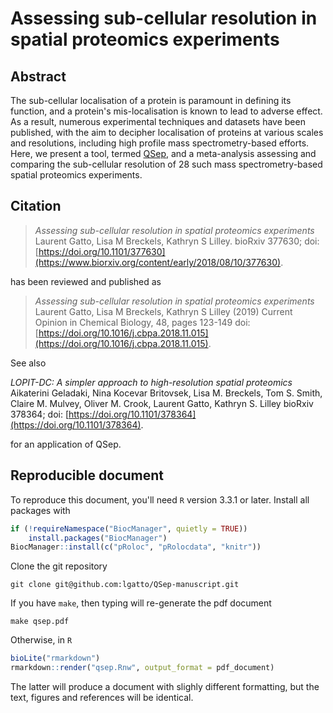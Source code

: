 # Assessing sub-cellular resolution in  spatial proteomics experiments

## Abstract

The sub-cellular localisation of a protein is paramount in defining
its function, and a protein's mis-localisation is known to lead to
adverse effect. As a result, numerous experimental techniques and
datasets have been published, with the aim to decipher localisation of
proteins at various scales and resolutions, including high profile
mass spectrometry-based efforts. Here, we present a tool, termed
[QSep](https://lgatto.github.io/pRoloc/reference/QSep-class.html), and
a meta-analysis assessing and comparing the sub-cellular resolution of
28 such mass spectrometry-based spatial proteomics experiments.

## Citation

> *Assessing sub-cellular resolution in spatial proteomics experiments* 
> Laurent Gatto, Lisa M Breckels, Kathryn S Lilley. bioRxiv 377630; doi:
> [https://doi.org/10.1101/377630](https://www.biorxiv.org/content/early/2018/08/10/377630).

has been reviewed and published as 

> *Assessing sub-cellular resolution in spatial proteomics experiments*
> Laurent Gatto, Lisa M Breckels, Kathryn S Lilley (2019) Current Opinion in Chemical Biology, 48, pages 123-149 doi:
> [https://doi.org/10.1016/j.cbpa.2018.11.015](https://doi.org/10.1016/j.cbpa.2018.11.015).


See also

  *LOPIT-DC: A simpler approach to high-resolution spatial proteomics*
   Aikaterini Geladaki, Nina Kocevar Britovsek, Lisa M. Breckels, Tom
   S. Smith, Claire M. Mulvey, Oliver M. Crook, Laurent Gatto, Kathryn
   S. Lilley bioRxiv 378364; doi:
   [https://doi.org/10.1101/378364](https://doi.org/10.1101/378364).

for an application of QSep.

## Reproducible document

To reproduce this document, you'll need `R` version 3.3.1 or
later. Install all packages with

```r
if (!requireNamespace("BiocManager", quietly = TRUE))
	install.packages("BiocManager")
BiocManager::install(c("pRoloc", "pRolocdata", "knitr"))
```

Clone the git repository

```
git clone git@github.com:lgatto/QSep-manuscript.git
```

If you have `make`, then typing will re-generate the pdf document

```
make qsep.pdf
```

Otherwise, in `R`

```r
bioLite("rmarkdown")
rmarkdown::render("qsep.Rnw", output_format = pdf_document)
```

The latter will produce a document with slighly different formatting,
but the text, figures and references will be identical.
